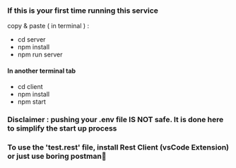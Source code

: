 ### If this is your first time running this service
copy & paste ( in terminal ) : 
- cd server
- npm install 
- npm run server
#### In another terminal tab
- cd client
- npm install
- npm start

### Disclaimer : pushing your .env file IS NOT safe. It is done here to simplify the start up process
### To use the 'test.rest' file, install Rest Client (vsCode Extension) or just use boring postman🫥
